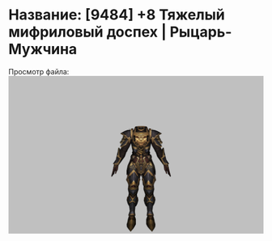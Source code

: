 # Название: [9484] +8 Тяжелый мифриловый доспех | Рыцарь-Мужчина

Просмотр файла:
![p000021.png](p000021.png)